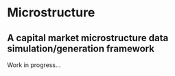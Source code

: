 # Microstructure
## A capital market microstructure data simulation/generation framework

Work in progress...
